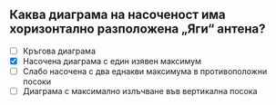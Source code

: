## Каква диаграма на насоченост има хоризонтално разположена „Яги“ антена?

<!-- Верният отговор е отбелязан с [X] -->

- [ ] Кръгова диаграма
- [X] Насочена диаграма с един изявен максимум
- [ ] Слабо насочена с два еднакви максимума в противоположни посоки
- [ ] Диаграма с максимално излъчване във вертикална посока
